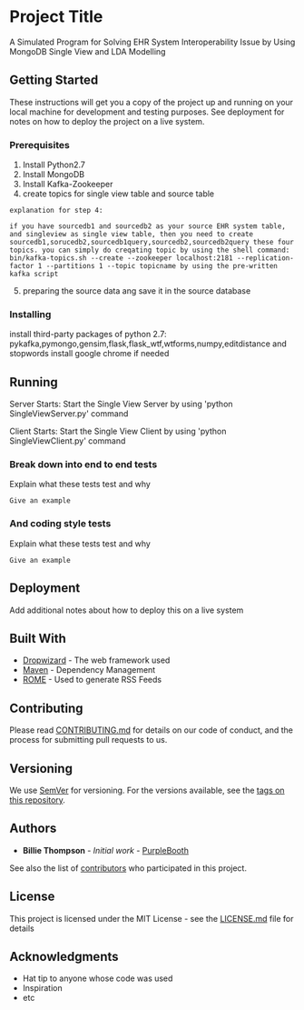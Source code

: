 # Project Title

A Simulated Program for Solving EHR System Interoperability Issue by Using MongoDB Single View and LDA Modelling

## Getting Started

These instructions will get you a copy of the project up and running on your local machine for development and testing purposes. See deployment for notes on how to deploy the project on a live system.

### Prerequisites

1. Install Python2.7
2. Install MongoDB
3. Install Kafka-Zookeeper
4. create topics for single view table and source table
```
explanation for step 4:

if you have sourcedb1 and sourcedb2 as your source EHR system table, and singleview as single view table, then you need to create sourcedb1,sorucedb2,sourcedb1query,sourcedb2,sourcedb2query these four topics. you can simply do creqating topic by using the shell command:
bin/kafka-topics.sh --create --zookeeper localhost:2181 --replication-factor 1 --partitions 1 --topic topicname by using the pre-written kafka script
```
5. preparing the source data ang save it in the source database
### Installing

install third-party packages of python 2.7: pykafka,pymongo,gensim,flask,flask_wtf,wtforms,numpy,editdistance and stopwords
install google chrome if needed

## Running
Server Starts:
Start the Single View Server by using 'python SingleViewServer.py' command



Client Starts:
Start the Single View Client by using 'python SingleViewClient.py' command
### Break down into end to end tests

Explain what these tests test and why

```
Give an example
```

### And coding style tests

Explain what these tests test and why

```
Give an example
```

## Deployment

Add additional notes about how to deploy this on a live system

## Built With

* [Dropwizard](http://www.dropwizard.io/1.0.2/docs/) - The web framework used
* [Maven](https://maven.apache.org/) - Dependency Management
* [ROME](https://rometools.github.io/rome/) - Used to generate RSS Feeds

## Contributing

Please read [CONTRIBUTING.md](https://gist.github.com/PurpleBooth/b24679402957c63ec426) for details on our code of conduct, and the process for submitting pull requests to us.

## Versioning

We use [SemVer](http://semver.org/) for versioning. For the versions available, see the [tags on this repository](https://github.com/your/project/tags). 

## Authors

* **Billie Thompson** - *Initial work* - [PurpleBooth](https://github.com/PurpleBooth)

See also the list of [contributors](https://github.com/your/project/contributors) who participated in this project.

## License

This project is licensed under the MIT License - see the [LICENSE.md](LICENSE.md) file for details

## Acknowledgments

* Hat tip to anyone whose code was used
* Inspiration
* etc


